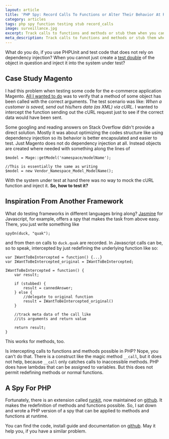 ```yaml
---
layout: article
title: 'PHP Spy: Record Calls To Functions or Alter Their Behavior At Runtime'
category: articles
tags: php spy function testing stub record_calls
image: surveillance.jpg
excerpt: Track calls to functions and methods or stub them when you cannot use a PHPUnit test double.
meta_description: Track calls to functions and methods or stub them when you cannot use a PHPUnit test double.
---
```


What do you do, if you use PHPUnit and test code that does not rely on dependency injection? When you cannot just create a [test double](http://phpunit.de/manual/3.7/en/test-doubles.html) of the object in question and inject it into the system under test?

## Case Study Magento
I had this problem when testing some code for the e-commerce application Magento. [All I wanted to do](http://en.wiktionary.org/wiki/yak_shaving) was to verify that a method of some object has been called with the correct arguments. The test scenario was like: *When a customer is saved, send out his/hers data (as XML) via cURL.* I wanted to intercept the function sending out the cURL request just to see if the correct data would have been sent.

Some googling and reading answers on Stack Overflow didn't provide a direct solution. Mostly it was about optimizing the codes structure like using dependency injection so its behavior is better encapsulated and easier to test. Just Magento does not do dependency injection at all. Instead objects are created where needed with something along the lines of

    $model = Mage::getModel('namespace/modelName');
    
    //This is essentially the same as writing
    $model = new Vendor_Namespace_Model_ModelName();

With the system under test at hand there was no way to mock the cURL function and inject it. **So, how to test it?**

## Inspiration From Another Framework
What do testing frameworks in different languages bring along? [Jasmine](http://jasmine.github.io/) for Javascript, for example, offers a spy that makes the task from above easy. There, you just write something like

    spyOn(duck, "quak");

and from then on calls to `duck.quak` are recorded. In Javascript calls can be, so to speak, intercepted by just redefining the underlying function like so:

    var IWantToBeIntercepted = function() {...}
    var IWantToBeIntercepted_original = IWantToBeIntercepted;
    
    IWantToBeIntercepted = function() {
        var result;
        
        if (stubbed) {
            result = cannedAnswer;
        } else {
            //delegate to original function
            result = IWantToBeIntercepted_original()
        }
        
        //track meta data of the call like
        //its arguments and return value
        
        return result;
    }


This works for methods, too.

Is intercepting calls to functions and methods possible in PHP? Nope, you can't do that. There is a construct like the magic method `__call`, but it does not help, because `__call` only catches calls to inaccessible methods. PHP does have lambdas that can be assigned to variables. But this does not permit redefining methods or normal functions.

## A Spy For PHP
Fortunately, there is an extension called [runkit](http://php.net/manual/en/book.runkit.php), now maintained on [github](https://github.com/zenovich/runkit). It makes the redefinition of methods and functions possible. So, I sat down and wrote a PHP version of a spy that can be applied to methods and functions at runtime.

You can find the code, install guide and documentation on [github](https://github.com/christopheraue/phpspy). May it help you, if you have a similar problem.
